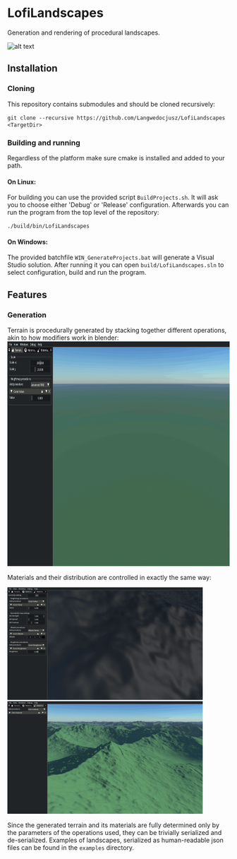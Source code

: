 # LofiLandscapes

Generation and rendering of procedural landscapes.

![alt text](https://github.com/Langwedocjusz/LofiLandscapes/blob/main/img/banner2.png?raw=true)

## Installation

### Cloning
This repository contains submodules and should be cloned recursively:

	git clone --recursive https://github.com/Langwedocjusz/LofiLandscapes <TargetDir>
  
### Building and running
Regardless of the platform make sure cmake is installed and added to your path.

#### On Linux:
For building you can use the provided script `BuildProjects.sh`. It will ask you to choose either 'Debug' or 'Release' configuration.
Afterwards you can run the program from the top level of the repository:

	./build/bin/LofiLandscapes
  
#### On Windows:
The provided batchfile `WIN_GenerateProjects.bat` will generate a Visual Studio solution.
After running it you can open `build/LofiLandscapes.sln` to select configuration, build and run the program.

## Features

### Generation
Terrain is procedurally generated by stacking together different operations, akin to how modifiers work in blender:
<img src="/img/Terrain.gif" width="885" height="509"/>

Materials and their distribution are controlled in exactly the same way:
<p float="left">
  <img src="/img/Material.gif" width="443" height="255"/>
  <img src="/img/MaterialMap.gif" width="443" height="255"/> 
</p>

Since the generated terrain and its materials are fully determined only by the parameters of the operations used, they can be trivially serialized and de-serialized. Examples of landscapes, serialized as human-readable json files can be found in the `examples` directory.


